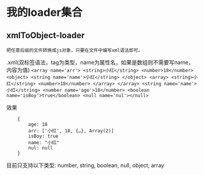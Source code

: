 # 我的loader集合

## xmlToObject-loader
    把任意后缀的文件转换成js对象，只要在文件中编写xml语法即可。

.xml(双标签语法，tag为类型，name为属性名，如果是数组则不需要写name，内容为值)
``
    <array name='arr'>
        <string>小红</string>
        <number>18</number>
        <object>
            <string name='name'>小红</string>
        </object>
        <array>
            <string>小红</string>
            <number>18</number>
        </array>
    </array>
    <string name='name'>小红</string>
    <number name='age'>18</number>
    <boolean name='isBoy'>true</boolean>
    <null name='nul'></null>
``

效果
```
    {
        age: 18
        arr: ['小红', 18, {…}, Array(2)]
        isBoy: true
        name: "小红"
        nul: null
    }
```

目前只支持以下类型:
    number,
    string,
    boolean,
    null,
    object,
    array